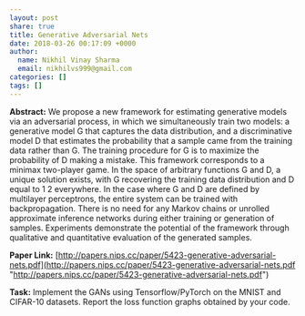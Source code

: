 ```yaml
---
layout: post
share: true
title: Generative Adversarial Nets
date: 2018-03-26 00:17:09 +0000
author:
  name: Nikhil Vinay Sharma
  email: nikhilvs999@gmail.com
categories: []
tags: []
---
```

**Abstract:** We propose a new framework for estimating generative models via an adversarial process, in which we simultaneously train two models: a generative model G that captures the data distribution, and a discriminative model D that estimates the probability that a sample came from the training data rather than G. The training procedure for G is to maximize the probability of D making a mistake. This framework corresponds to a minimax two-player game. In the space of arbitrary functions G and D, a unique solution exists, with G recovering the training data distribution and D equal to 1 2 everywhere. In the case where G and D are defined by multilayer perceptrons, the entire system can be trained with backpropagation. There is no need for any Markov chains or unrolled approximate inference networks during either training or generation of samples. Experiments demonstrate the potential of the framework through qualitative and quantitative evaluation of the generated samples.  

**Paper Link:** [http://papers.nips.cc/paper/5423-generative-adversarial-nets.pdf](http://papers.nips.cc/paper/5423-generative-adversarial-nets.pdf "http://papers.nips.cc/paper/5423-generative-adversarial-nets.pdf")

**Task:** Implement the GANs using Tensorflow/PyTorch on the MNIST and CIFAR-10 datasets. Report the loss function graphs obtained by your code.